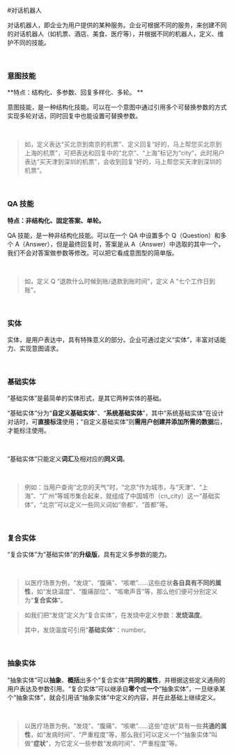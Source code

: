 #对话机器人



对话机器人，即企业为用户提供的某种服务。企业可根据不同的服务，来创建不同的对话机器人（如机票、酒店、美食、医疗等），并根据不同的机器人，定义、维护不同的技能。

​	

### 意图技能



**特点：结构化、多参数、回复多样化、多轮。 **



意图技能，是一种结构化技能。可以在一个意图中通过引用多个可替换参数的方式实现多轮对话，同时回复中也能设置可替换参数。

​	



> <font color=#696969>如，定义表达“买北京到南京的机票”、定义回复“好的，马上帮您买北京到上海的机票”，可把表达和回复中的“北京”、“上海”标记为“city”，此时用户表达“买天津到深圳的机票”，会收到回复“好的，马上帮您买天津到深圳的机票”。</font>

​	

### QA 技能



**特点：非结构化、固定答案、单轮。**



QA 技能，是一种非结构化技能。可以在一个 QA 中设置多个 Q（Question）和多个 A（Answer），但是最终回复时，答案是从 A（Answer）中选取的其中一个，我们不会对答案做参数等修改。可以把它看成意图型的简单版。	

​	



> 如，定义 Q “退款什么时候到账/退款到账时间”，定义 A “七个工作日到账”。

​	

### 实体



实体，是用户表达中，具有特殊意义的部分。企业可通过定义“实体”，丰富对话能力、实现意图请求。

​	



### 基础实体



“基础实体”是最简单的实体形式，是其它两种实体的基础。	

“基础实体”分为“**自定义基础实体**”、“**系统基础实体**”，其中“系统基础实体”在设计对话时，可**直接标注**使用；“自定义基础实体”则**需用户创建并添加所需的数据**后，才能标注使用。		

​	



“基础实体”只能定义**词汇**及相对应的**同义词**。	

​	



> 例如：当用户查询“北京的天气”时，“北京”作为城市，与“天津”、“上海”、“广州”等城市集合起来，就组成了中国城市（cn_city）这一“基础实体”，“北京”可以定义一些同义词如“帝都”、“首都”等。

​		



### 复合实体

“复合实体”为“基础实体”的**升级版**，具有定义多参数的能力。	

​	



> 以医疗场景为例，“发烧”、“腹痛”、“咳嗽”……这些症状**各自具有不同的属性**，如“发烧温度”、“腹痛部位”、“咳嗽声音”等，那么他们便可分别定义为“**复合实体**”。

> 如我们把“发烧”定义为“复合实体”，在发烧中定义参数：**发烧温度**。
>
> 其中，发烧温度可引用“**基础实体**”：number。

​	



### 抽象实体

“抽象实体”可以**抽象**、**概括**出多个“复合实体”**共同的属性**，并根据这些定义通用的用户表达及参数引用。“复合实体”可以继承自**零个**或**一个**“抽象实体”，一旦继承某个“抽象实体”，就会引用该“抽象实体”中定义的内容，并在此基础上继续定义。		

​	



> 以医疗场景为例，“发烧”、“腹痛”、“咳嗽”……这些“症状”具有一些**共通的属性**，如“发病时间”、“严重程度”等，那么我们可以定义一个“抽象实体”叫做“**症状**”，为它定义一些参数“发病时间”、“严重程度”等。

